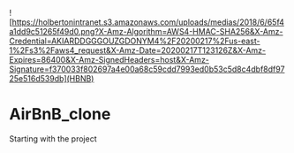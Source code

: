 ![https://holbertonintranet.s3.amazonaws.com/uploads/medias/2018/6/65f4a1dd9c51265f49d0.png?X-Amz-Algorithm=AWS4-HMAC-SHA256&X-Amz-Credential=AKIARDDGGGOUZGDONYM4%2F20200217%2Fus-east-1%2Fs3%2Faws4_request&X-Amz-Date=20200217T123126Z&X-Amz-Expires=86400&X-Amz-SignedHeaders=host&X-Amz-Signature=f370033f802697a4e00a68c59cdd7993ed0b53c5d8c4dbf8df9725e516d539db](HBNB)
# AirBnB_clone
Starting with the project